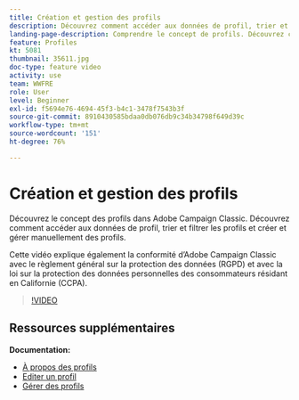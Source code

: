 ```yaml
---
title: Création et gestion des profils
description: Découvrez comment accéder aux données de profil, trier et filtrer les profils, et créer et gérer manuellement des profils. Comprendre la conformité au Règlement général sur la protection des données (RGPD) et au California Consumer Privacy Act (CCPA).
landing-page-description: Comprendre le concept de profils. Découvrez comment accéder aux données de profil, trier et filtrer les profils et créer et gérer manuellement des profils. En savoir plus sur le RGPD et le CCPA.
feature: Profiles
kt: 5081
thumbnail: 35611.jpg
doc-type: feature video
activity: use
team: WWFRE
role: User
level: Beginner
exl-id: f5694e76-4694-45f3-b4c1-3478f7543b3f
source-git-commit: 8910430585bdaa0db076db9c34b34798f649d39c
workflow-type: tm+mt
source-wordcount: '151'
ht-degree: 76%

---
```


# Création et gestion des profils

Découvrez le concept des profils dans Adobe Campaign Classic. Découvrez comment accéder aux données de profil, trier et filtrer les profils et créer et gérer manuellement des profils.

Cette vidéo explique également la conformité d’Adobe Campaign Classic avec le règlement général sur la protection des données (RGPD) et avec la loi sur la protection des données personnelles des consommateurs résidant en Californie (CCPA).

>[!VIDEO](https://video.tv.adobe.com/v/35611?quality=12)

## Ressources supplémentaires

**Documentation:**

* [À propos des profils](https://experienceleague.adobe.com/docs/campaign-classic/using/getting-started/profile-management/about-profiles.html?lang=en)
* [Editer un profil](https://experienceleague.adobe.com/docs/campaign-classic/using/getting-started/profile-management/editing-a-profile.html?lang=fr)
* [Gérer des profils](https://experienceleague.adobe.com/docs/campaign-classic/using/getting-started/profile-management/adding-profiles.html?lang=en)
